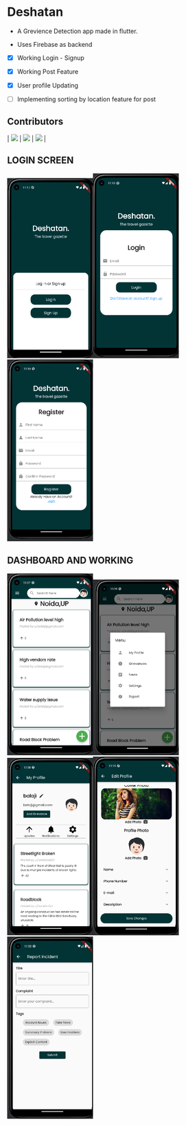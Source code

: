 # Deshatan

- A Grevience Detection app made in flutter.

- Uses Firebase as backend 

- [x] Working Login - Signup

- [x] Working Post Feature

- [x] User profile Updating

- [ ] Implementing sorting by location feature for post


## Contributors

| [<img src="https://github.com/SHAY2407.png?size=50" width="50"/>](https://github.com/SHAY2407) | [<img src="https://github.com/Balajithegr8.png?size=50" width="50"/>](https://github.com/Balajithegr8) | [<img src="https://github.com/Dhruvch1244.png?size=50" width="50"/>](https://github.com/Dhruvch1244) |  

## LOGIN SCREEN  

<img src="images/index.png?size=200" width="200"/><img src="images/signin.png?size=200" width="200"/><img src="images/signup.png?size=200" width="200"/>

## DASHBOARD AND WORKING

<img src="images/Dashboard.png?size=200" width="200"/><img src="images/Navigation.png?size=200" width="200"/><img src="images/Myprofile.png?size=200" width="200"/><img src="images/Editprofile.png?size=200" width="200"/><img src="images/Report.png?size=200" width="200"/>
